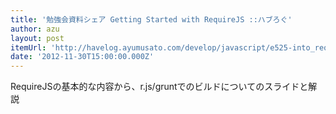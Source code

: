 ```yaml
---
title: '勉強会資料シェア Getting Started with RequireJS ::ハブろぐ'
author: azu
layout: post
itemUrl: 'http://havelog.ayumusato.com/develop/javascript/e525-into_requirejs.html'
date: '2012-11-30T15:00:00.000Z'
---
```

RequireJSの基本的な内容から、r.js/gruntでのビルドについてのスライドと解説

